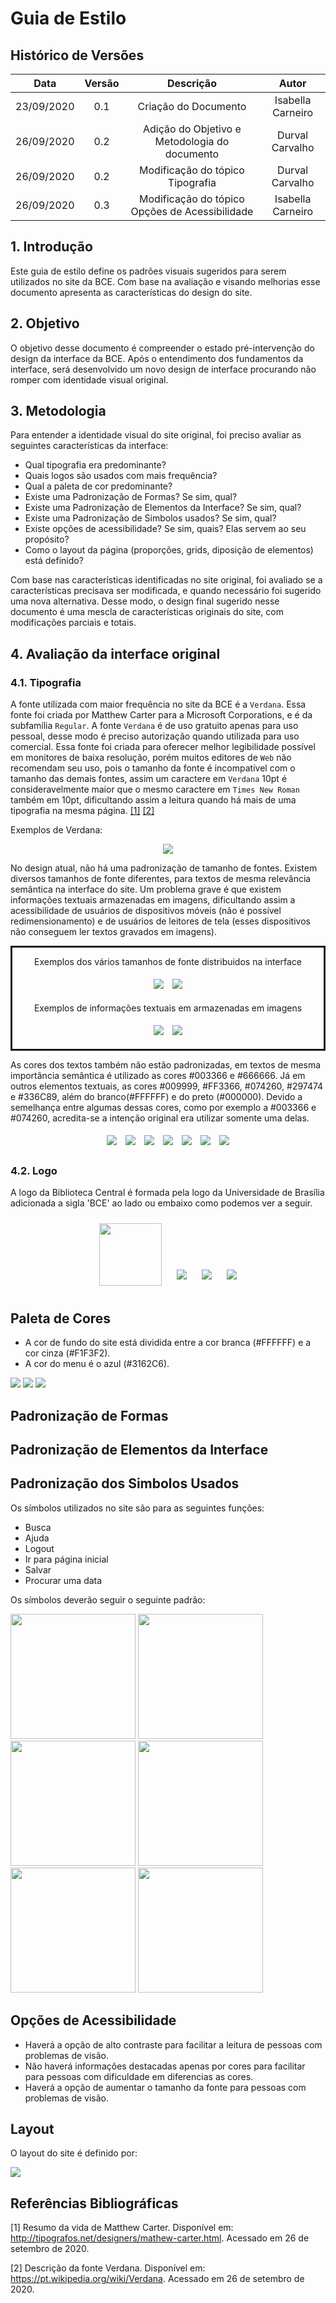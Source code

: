 # Guia de Estilo

## Histórico de Versões
| Data       | Versão | Descrição            | Autor             |
|:----------:|:------:|:--------------------:|:-----------------:|
| 23/09/2020 | 0.1 | Criação do Documento | Isabella Carneiro |
| 26/09/2020 | 0.2 | Adição do Objetivo e Metodologia do documento | Durval Carvalho |
| 26/09/2020 | 0.2 | Modificação do tópico Tipografia | Durval Carvalho |
| 26/09/2020 | 0.3 | Modificação do tópico Opções de Acessibilidade | Isabella Carneiro |

## 1. Introdução

Este guia de estilo define os padrões visuais sugeridos para serem utilizados no site da BCE.
Com base na avaliação e visando melhorias esse documento apresenta as características do design do site.

## 2. Objetivo

O objetivo desse documento é compreender o estado pré-intervenção do design da interface da BCE. Após o entendimento dos fundamentos da interface, será desenvolvido um novo design de interface procurando não romper com identidade visual original.

## 3. Metodologia

Para entender a identidade visual do site original, foi preciso avaliar as seguintes características da interface:
- Qual tipografia era predominante?
- Quais logos são usados com mais frequência?
- Qual a paleta de cor predominante?
- Existe uma Padronização de Formas? Se sim, qual?
- Existe uma Padronização de Elementos da Interface? Se sim, qual?
- Existe uma Padronização de Simbolos usados? Se sim, qual?
- Existe opções de acessibilidade? Se sim, quais? Elas servem ao seu propósito?
- Como o layout da página (proporções, grids, diposição de elementos) está definido?

Com base nas características identificadas no site original, foi avaliado se a características precisava ser modificada, e quando necessário foi sugerido uma nova alternativa. Desse modo, o design final sugerido nesse documento é uma mescla de características originais do site, com modificações parciais e totais.

## 4. Avaliação da interface original


### 4.1. Tipografia

A fonte utilizada com maior frequência no site da BCE é a `Verdana`. Essa fonte foi criada por Matthew Carter para a Microsoft Corporations, e é da subfamília `Regular`. A fonte `Verdana` é de uso gratuito apenas para uso pessoal, desse modo é preciso autorização quando utilizada para uso comercial. Essa fonte foi criada para oferecer melhor legibilidade possível em monitores de baixa resolução, porém muitos editores de `Web` não recomendam seu uso, pois o tamanho da fonte é incompatível com o tamanho das demais fontes, assim um caractere em `Verdana` 10pt é consideravelmente maior que o mesmo caractere em `Times New Roman` também em 10pt, dificultando assim a leitura quando há mais de uma tipografia na mesma página. [[1]](http://tipografos.net/designers/mathew-carter.html) [[2]](https://pt.wikipedia.org/wiki/Verdana)

Exemplos de Verdana:

<p align='center'>
    <img src='_media/images/verdana_examples.png'>
</p>

No design atual, não há uma padronização de tamanho de fontes. Existem diversos tamanhos de fonte diferentes, para textos de mesma relevância semântica na interface do site. Um problema grave é que existem informações textuais armazenadas em imagens, dificultando assim a acessibilidade de usuários de dispositivos móveis (não é possível redimensionamento) e de usuários de leitores de tela (esses dispositivos não conseguem ler textos gravados em imagens).


<div style='border-style: solid;'>
<p align='center'> Exemplos dos vários tamanhos de fonte distribuidos na interface </p>
<p align='center'>
    <img src='_media/assets/images/print_screen/verdana1.png' style='margin: 5px;'>
    <img src='_media/assets/images/print_screen/verdana2.png' style='margin: 5px;'>
</p>

<p align='center'> Exemplos de informações textuais em armazenadas em imagens </p>
<p align='center'>
    <img src='_media/assets/images/print_screen/text_images1.png' style='margin: 5px;'>
    <img src='_media/assets/images/print_screen/text_images2.png' style='margin: 5px;'>
</p>
</div>

As cores dos textos também não estão padronizadas, em textos de mesma importância semântica é utilizado as cores #003366 e #666666. Já em outros elementos textuais, as cores #009999, #FF3366, #074260, #297474 e #336C89, além do branco(#FFFFFF) e do preto (#000000). Devido a semelhança entre algumas dessas cores, como por exemplo a #003366 e #074260, acredita-se a intenção original era utilizar somente uma delas. 

<p align='center'>
    <img src='_media/assets/images/print_screen/color_666666.png' style='margin: 5px;'>
    <img src='_media/assets/images/print_screen/color_009999.png' style='margin: 5px;'>
    <img src='_media/assets/images/print_screen/color_297474.png' style='margin: 5px;'>
    <img src='_media/assets/images/print_screen/color_003366.png' style='margin: 5px;'>
    <img src='_media/assets/images/print_screen/color_074260.png' style='margin: 5px;'>
    <img src='_media/assets/images/print_screen/color_336C89.png' style='margin: 5px;'>
    <img src='_media/assets/images/print_screen/color_FF3366.png' style='margin: 5px;'>
</p>

### 4.2. Logo

A logo da Biblioteca Central é formada pela logo da Universidade de Brasília adicionada a sigla 'BCE' ao lado ou embaixo como podemos ver a seguir.

<p align='center'>
    <img height="100px" src="_media/assets/images/logos/BCE.png" style='margin: 10px;'>
    <img src="_media/assets/images/logos/logo_branca.png" style='margin: 10px;'>
    <img src="_media/assets/images/logos/logo_preta.png" style='margin: 10px;'>
    <img src="_media/assets/images/logos/logo_grande.png" style='margin: 10px;'>
</p>


  
## Paleta de Cores

* A cor de fundo do site está dividida entre a cor branca (#FFFFFF) e a cor cinza (#F1F3F2).
* A cor do menu é o azul (#3162C6).

<img src="_media/assets/images/logos/cor_Branca.png">
<img src="_media/assets/images/logos/cor_Cinza.png">
<img src="_media/assets/images/logos/cor_Azul.png">


## Padronização de Formas


## Padronização de Elementos da Interface


## Padronização dos Simbolos Usados

Os símbolos utilizados no site são para as seguintes funções:
* Busca
* Ajuda
* Logout
* Ir para página inicial
* Salvar
* Procurar uma data

Os símbolos deverão seguir o seguinte padrão:

<img height="200px" src="_media/assets/images/logos/busca.jpg">
<img height="200px" src="_media/assets/images/logos/home.png">
<img height="200px" src="_media/assets/images/logos/logout.png">
<img height="200px" src="_media/assets/images/logos/ajuda.png">
<img height="200px" src="_media/assets/images/logos/salvar.jpg">
<img height="200px" src="_media/assets/images/logos/calendario.png">

## Opções de Acessibilidade

* Haverá a opção de alto contraste para facilitar a leitura de pessoas com problemas de visão.
* Não haverá informações destacadas apenas por cores para facilitar para pessoas com dificuldade em diferencias as cores.
* Haverá a opção de aumentar o tamanho da fonte para pessoas com problemas de visão.

## Layout

<p>O layout do site é definido por:</p>
<img src="_media/assets/images/logos/layout.png">


## Referências Bibliográficas

[1] Resumo da vida de Matthew Carter. Disponível em: http://tipografos.net/designers/mathew-carter.html. Acessado em 26 de setembro de 2020.

[2] Descrição da fonte Verdana. Disponível em: https://pt.wikipedia.org/wiki/Verdana. Acessado em 26 de setembro de 2020.
